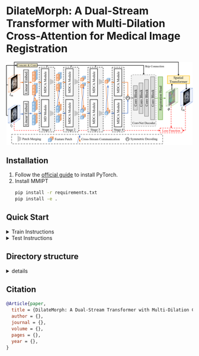 # DilateMorph: A Dual-Stream Transformer with Multi-Dilation Cross-Attention for Medical Image Registration

 <img src="docs/imgs/dilatemorph.png" width = "800"  align=center />


## Installation

1. Follow the [official guide](https://pytorch.org/get-started/locally/) to install PyTorch.
2. Install MMIPT
   ```bash
   pip install -r requirements.txt
   pip install -e .
   ```


## Quick Start

<details>
<summary>Train Instructions</summary>

You can use the following commands to train a model with cpu or single/multiple GPUs.

```shell
# cpu train
CUDA_VISIBLE_DEVICES=-1 python tools/train.py configs/registration/transmorph/transmorph_ixi_atlas-to-scan_160x192x224.py

# single-gpu train
python tools/train.py configs/registration/transmorph/transmorph_ixi_atlas-to-scan_160x192x224.py

# multi-gpu train
./tools/dist_train.sh configs/registration/transmorph/transmorph_ixi_atlas-to-scan_160x192x224.py 4
```
</details>

<details>
<summary>Test Instructions</summary>

You can use the following commands to test a model with cpu or single/multiple GPUs.

```shell
# cpu test
CUDA_VISIBLE_DEVICES=-1 python tools/test.py configs/registration/transmorph/transmorph_ixi_atlas-to-scan_160x192x224.py path/to/checkpoint.pth

# single-gpu test
python tools/test.py configs/registration/transmorph/transmorph_ixi_atlas-to-scan_160x192x224.py path/to/checkpoint.pth

# multi-gpu test
./tools/dist_test.sh configs/registration/transmorph/transmorph_ixi_atlas-to-scan_160x192x224.py path/to/checkpoint.pth 4
```
</details>


## Directory structure

<details>
<summary>details</summary>

```bash
├── configs                                 Commonly used base config file.
├── mmipt
│   ├── datasets
│   │   ├── __init__.py
│   │   ├── datasets.py                     Customize your dataset here
│   │   └── transforms.py                   Customize your data transform here
│   ├── engine
│   │   ├── __init__.py
│   │   ├── hooks.py                        Customize your hooks here
│   │   ├── optimizers.py                   Less commonly used. Customize your optimizer here
│   │   ├── optim_wrappers.py               Less commonly used. Customize your optimizer wrapper here
│   │   ├── optim_wrapper_constructors.py   Less commonly used. Customize your optimizer wrapper constructor here
│   │   └── schedulers.py                   Customize your lr/momentum scheduler here
│   ├── evaluation
│   │   ├── __init__.py
│   │   ├── evaluator.py                    Less commonly used. Customize your evaluator here
│   │   └── metrics.py                      Customize your metric here.
│   ├── models
│   │   ├── __init__.py
│   │   ├── model.py                        Customize your model here.
│   │   ├── weight_init.py                  Less commonly used here. Customize your initializer here.
│   │   └── wrappers.py                     Less commonly used here. Customize your wrapper here.
│   ├── __init__.py
│   ├── registry.py
│   └── version.py
├── tools                                   General train/test script
```
</details>


## Citation

```bibtex
@Article{paper,
  title = {DilateMorph: A Dual-Stream Transformer with Multi-Dilation Cross-Attention for Medical Image Registration},
  author = {},
  journal = {},
  volume = {},
  pages = {},
  year = {},
}
```
